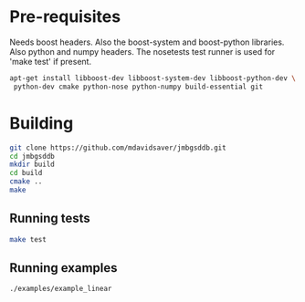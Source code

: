 Pre-requisites
==============

Needs boost headers.  Also the boost-system and boost-python libraries.
Also python and numpy headers.
The nosetests test runner is used for 'make test' if present.

```sh
apt-get install libboost-dev libboost-system-dev libboost-python-dev \
 python-dev cmake python-nose python-numpy build-essential git
```

Building
========

```sh
git clone https://github.com/mdavidsaver/jmbgsddb.git
cd jmbgsddb
mkdir build
cd build
cmake ..
make
```

Running tests
-------------

```sh
make test
```

Running examples
----------------

```sh
./examples/example_linear
```
